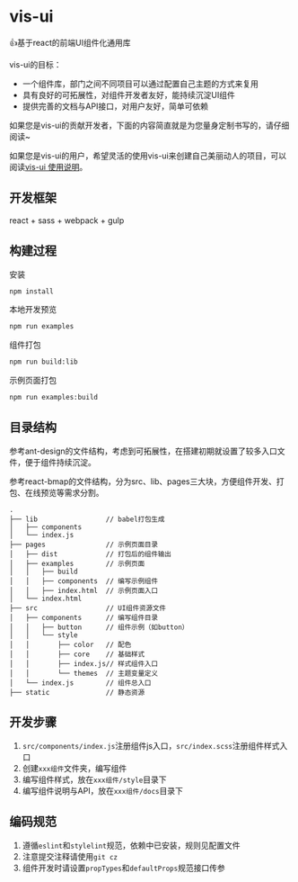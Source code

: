 # vis-ui
👍基于react的前端UI组件化通用库

vis-ui的目标：
- 一个组件库，部门之间不同项目可以通过配置自己主题的方式来复用
- 具有良好的可拓展性，对组件开发者友好，能持续沉淀UI组件
- 提供完善的文档与API接口，对用户友好，简单可依赖

如果您是vis-ui的贡献开发者，下面的内容简直就是为您量身定制书写的，请仔细阅读~

如果您是vis-ui的用户，希望灵活的使用vis-ui来创建自己美丽动人的项目，可以阅读[vis-ui 使用说明](https://github.com/huiyan-fe/vis-ui/blob/master/README2.md)。

## 开发框架
react + sass + webpack + gulp

## 构建过程
安装
```bash
npm install
```
本地开发预览
```bash
npm run examples
```
组件打包
```bash
npm run build:lib
```
示例页面打包
```bash
npm run examples:build
```
## 目录结构
参考ant-design的文件结构，考虑到可拓展性，在搭建初期就设置了较多入口文件，便于组件持续沉淀。

参考react-bmap的文件结构，分为src、lib、pages三大块，方便组件开发、打包、在线预览等需求分割。

```
.
├── lib                 // babel打包生成
│   ├── components
│   └── index.js
├── pages               // 示例页面目录
│   ├── dist            // 打包后的组件输出
│   ├── examples        // 示例页面
│   │   ├── build
│   │   ├── components  // 编写示例组件
│   │   ├── index.html  // 示例页面入口
│   └── index.html
├── src                 // UI组件资源文件
│   ├── components      // 编写组件目录
│   │   ├── button      // 组件示例（如button）
│   │   └── style
│   │       ├── color   // 配色
│   │       ├── core    // 基础样式
│   │       ├── index.js// 样式组件入口
│   │       └── themes	// 主题变量定义
│   └── index.js        // 组件总入口
├── static              // 静态资源
```

## 开发步骤
1. `src/components/index.js`注册组件js入口，`src/index.scss`注册组件样式入口
2. 创建`xxx组件`文件夹，编写组件
3. 编写组件样式，放在`xxx组件/style`目录下
4. 编写组件说明与API，放在`xxx组件/docs`目录下

## 编码规范
1. 遵循`eslint`和`stylelint`规范，依赖中已安装，规则见配置文件
2. 注意提交注释请使用`git cz`
3. 组件开发时请设置`propTypes`和`defaultProps`规范接口传参